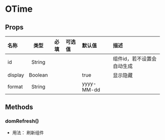 # OTime



## Props

| 名称    |   类型  | 必填 | 可选值 | 默认值     | 描述                       |
| :------ | :-----: | :--: | :----- | :--------- | :------------------------- |
| id      |  String |      |        |            | 组件id，若不设置会自动生成 |
| display | Boolean |      |        | true       | 显示隐藏                   |
| format  |  String |      |        | yyyy-MM-dd |                            |

## Methods

### domRefresh()
- 用法： 刷新组件